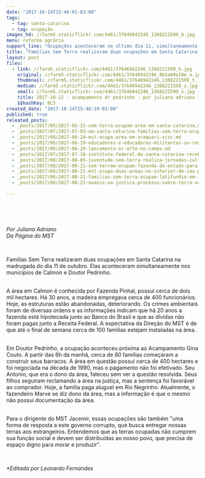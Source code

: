```yaml
---
date: "2017-10-14T15:46:01-03:00"
tags:
  - tag: santa-catarina
  - tag: ocupação
images_hd: //farm5.staticflickr.com/4461/37646942246_1368221599_b.jpg
menu: reforma agrária
support_line: "Ocupações aconteceram no último dia 11, simultaneamente, nos municípios de Calmon e Doutor Pedrinho."
title: "​Famílias Sem Terra realizaram duas ocupações em Santa Catarina "
layout: post
files:
  - link: //farm5.staticflickr.com/4461/37646942246_1368221599_b.jpg
    original: //farm5.staticflickr.com/4461/37646942246_8b5a09e10e_o.jpg
    thumbnail: //farm5.staticflickr.com/4461/37646942246_1368221599_t.jpg
    medium: //farm5.staticflickr.com/4461/37646942246_1368221599_z.jpg
    small: //farm5.staticflickr.com/4461/37646942246_1368221599_n.jpg
    title: 2017-10-12 - acampamento dr pedrinho - por juliana adriano - menor.jpg
    $$hashKey: 0L5
created_date: "2017-10-14T15:48:19-03:00"
published: true
releated_posts:
  - _posts/2017/05/2017-05-21-sem-terra-ocupam-area-em-santa-catarina.md
  - _posts/2017/07/2017-07-03-em-santa-catarina-familias-sem-terra-ocupam-a-prefeitura-de-dr-pedrinho.md
  - _posts/2017/08/2017-08-24-mst-ocupa-area-em-araquari-scsc.md
  - _posts/2017/06/2017-06-19-educadores-e-educadoras-militantes-se-reunem-em-santa-catarina.md
  - _posts/2017/06/2017-06-26-lancamento-or-arte-no-campo.md
  - _posts/2017/07/2017-07-10-instituto-federal-de-santa-catarina-recebe-atividades-da-juventude-sem-terra.md
  - _posts/2017/08/2017-08-05-juventude-sem-terra-realiza-jornadas-culturais-em-santa-catarina.md
  - _posts/2017/08/2017-08-21-sem-terram-ocupam-fazenda-do-estado-para-denunciar-privatizacao-de-terras-publicas.md
  - _posts/2017/08/2017-08-21-mst-ocupa-duas-areas-no-interior-de-sao-paulo.md
  - _posts/2017/08/2017-08-21-familias-sem-terra-ocupam-latifundio-em-itabela-sul-da-bahia.md
  - _posts/2017/08/2017-08-21-avanca-na-justica-processo-sobre-terra-ocupada-pelo-mst-em-goias.md

---
```

<p>&nbsp;</p>

<p>&nbsp;</p>

<p><em>Por Juliana Adriano<br />
Da P&aacute;gina do MST</em></p>

<p>&nbsp;</p>

<p>Fam&iacute;lias Sem Terra realizaram duas ocupa&ccedil;&otilde;es em Santa Catarina na madrugada do dia 11 de outubro. Elas aconteceram simultaneamente nos munic&iacute;pios de Calmon e Doutor Pedrinho.</p>

<p><br />
A &aacute;rea em Calmon &eacute; conhecida por Fazenda Pinhal, possui cerca de dois mil hectares. H&aacute; 30 anos, a madeira empregava cerca de 400 funcion&aacute;rios. Hoje, as estruturas est&atilde;o abandonadas, deteriorando. Os crimes ambientais foram de diversas ordens e as informa&ccedil;&otilde;es indicam que h&aacute; 20 anos a fazenda est&aacute; hipotecada junto ao Banco do Brasil e que as d&iacute;vidas n&atilde;o foram pagas junto a Receita Federal. A expectativa da Dire&ccedil;&atilde;o do MST &eacute; de que at&eacute; o final de semana cerca de 100 fam&iacute;lias estejam instaladas na &aacute;rea.</p>

<p><br />
Em Doutor Pedrinho, a ocupa&ccedil;&atilde;o aconteceu pr&oacute;xima ao Acampamento Gina Couto. A partir das 6h da manh&atilde;, cerca de 80 fam&iacute;lias come&ccedil;aram a construir seus barracos. A &aacute;rea em quest&atilde;o possui cerca de 400 hectares&nbsp;e foi negociada na d&eacute;cada de 1990, mas o pagamento n&atilde;o foi efetivado. Seu Antonio, que era o dono da &aacute;rea, faleceu sem ver a quest&atilde;o resolvida. Seus filhos seguiram reclamando a &aacute;rea&nbsp;na justi&ccedil;a, mas a senten&ccedil;a foi favor&aacute;vel ao comprador. Hoje, a fam&iacute;lia paga aluguel em Rio Negrinho. Atualmente, o fazendeiro Marve se diz dono da &aacute;rea, mas a informa&ccedil;&atilde;o &eacute; que o mesmo n&atilde;o possui documenta&ccedil;&atilde;o da &aacute;rea.</p>

<p><br />
Para o dirigente do MST Jacemir, essas ocupa&ccedil;&otilde;es s&atilde;o tamb&eacute;m &quot;uma forma de resposta a este governo corrupto, que busca entregar nossas terras aos estrangeiros. Entendemos que as terras ocupadas n&atilde;o cumprem sua fun&ccedil;&atilde;o social e devem ser distribu&iacute;das ao nosso povo, que precisa de espa&ccedil;o digno para morar e produzir&quot;.</p>

<p>&nbsp;</p>

<p><em>*Editada por Leonardo Fernandes</em></p>
